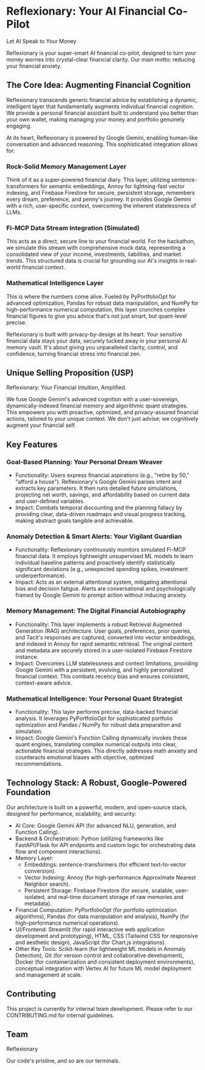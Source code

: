 # Reflexionary: Your AI Financial Co-Pilot

Let AI Speak to Your Money

Reflexionary is your super-smart AI financial co-pilot, designed to turn your money worries into crystal-clear financial clarity. Our main motto: reducing your financial anxiety.

## The Core Idea: Augmenting Financial Cognition

Reflexionary transcends generic financial advice by establishing a dynamic, intelligent layer that fundamentally augments individual financial cognition. We provide a personal financial assistant built to understand you better than your own wallet, making managing your money and portfolio genuinely engaging.

At its heart, Reflexionary is powered by Google Gemini, enabling human-like conversation and advanced reasoning. This sophisticated integration allows for:

### Rock-Solid Memory Management Layer
Think of it as a super-powered financial diary. This layer, utilizing sentence-transformers for semantic embeddings, Annoy for lightning-fast vector indexing, and Firebase Firestore for secure, persistent storage, remembers every dream, preference, and penny's journey. It provides Google Gemini with a rich, user-specific context, overcoming the inherent statelessness of LLMs.

### Fi-MCP Data Stream Integration (Simulated)
This acts as a direct, secure line to your financial world. For the hackathon, we simulate this stream with comprehensive mock data, representing a consolidated view of your income, investments, liabilities, and market trends. This structured data is crucial for grounding our AI's insights in real-world financial context.

### Mathematical Intelligence Layer
This is where the numbers come alive. Fueled by PyPortfolioOpt for advanced optimization, Pandas for robust data manipulation, and NumPy for high-performance numerical computation, this layer crunches complex financial figures to give you advice that's not just smart, but quant-level precise.

Reflexionary is built with privacy-by-design at its heart. Your sensitive financial data stays your data, securely tucked away in your personal AI memory vault. It's about giving you unparalleled clarity, control, and confidence, turning financial stress into financial zen.

## Unique Selling Proposition (USP)

Reflexionary: Your Financial Intuition, Amplified.

We fuse Google Gemini's advanced cognition with a user-sovereign, dynamically-indexed financial memory and algorithmic quant strategies. This empowers you with proactive, optimized, and privacy-assured financial actions, tailored to your unique context. We don't just advise; we cognitively augment your financial self.

## Key Features

### Goal-Based Planning: Your Personal Dream Weaver
- Functionality: Users express financial aspirations (e.g., "retire by 50," "afford a house"). Reflexionary's Google Gemini parses intent and extracts key parameters. It then runs detailed future simulations, projecting net worth, savings, and affordability based on current data and user-defined variables.
- Impact: Combats temporal discounting and the planning fallacy by providing clear, data-driven roadmaps and visual progress tracking, making abstract goals tangible and achievable.

### Anomaly Detection & Smart Alerts: Your Vigilant Guardian
- Functionality: Reflexionary continuously monitors simulated Fi-MCP financial data. It employs lightweight unsupervised ML models to learn individual baseline patterns and proactively identify statistically significant deviations (e.g., unexpected spending spikes, investment underperformance).
- Impact: Acts as an external attentional system, mitigating attentional bias and decision fatigue. Alerts are conversational and psychologically framed by Google Gemini to prompt action without inducing anxiety.

### Memory Management: The Digital Financial Autobiography
- Functionality: This layer implements a robust Retrieval Augmented Generation (RAG) architecture. User goals, preferences, prior queries, and Tacit's responses are captured, converted into vector embeddings, and indexed in Annoy for rapid semantic retrieval. The original content and metadata are securely stored in a user-isolated Firebase Firestore instance.
- Impact: Overcomes LLM statelessness and context limitations, providing Google Gemini with a persistent, evolving, and highly personalized financial context. This combats recency bias and ensures consistent, context-aware advice.

### Mathematical Intelligence: Your Personal Quant Strategist
- Functionality: This layer performs precise, data-backed financial analysis. It leverages PyPortfolioOpt for sophisticated portfolio optimization and Pandas / NumPy for robust data preparation and simulation.
- Impact: Google Gemini's Function Calling dynamically invokes these quant engines, translating complex numerical outputs into clear, actionable financial strategies. This directly addresses math anxiety and counteracts emotional biases with objective, optimized recommendations.

## Technology Stack: A Robust, Google-Powered Foundation

Our architecture is built on a powerful, modern, and open-source stack, designed for performance, scalability, and security:

- AI Core: Google Gemini API (for advanced NLU, generation, and Function Calling).
- Backend & Orchestration: Python (utilizing frameworks like FastAPI/Flask for API endpoints and custom logic for orchestrating data flow and component interactions).
- Memory Layer:
  - Embeddings: sentence-transformers (for efficient text-to-vector conversion).
  - Vector Indexing: Annoy (for high-performance Approximate Nearest Neighbor search).
  - Persistent Storage: Firebase Firestore (for secure, scalable, user-isolated, and real-time document storage of raw memories and metadata).
- Financial Computation: PyPortfolioOpt (for portfolio optimization algorithms), Pandas (for data manipulation and analysis), NumPy (for high-performance numerical operations).
- UI/Frontend: Streamlit (for rapid interactive web application development and prototyping), HTML, CSS (Tailwind CSS for responsive and aesthetic design), JavaScript (for Chart.js integrations).
- Other Key Tools: Scikit-learn (for lightweight ML models in Anomaly Detection), Git (for version control and collaborative development), Docker (for containerization and consistent deployment environments), conceptual integration with Vertex AI for future ML model deployment and management at scale.

## Contributing

This project is currently for internal team development. Please refer to our CONTRIBUTING.md for internal guidelines.

## Team

Reflexionary

Our code's pristine, and so are our terminals.